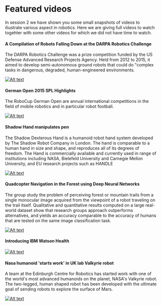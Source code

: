 Featured videos
===============
In session 2 we have shown you some small snapshots of videos to iliustrate various aspect in robotics.
Here we are giving full videos to watch togehter with some other videos for which we did not have time 
to watch.

#### A Compilation of Robots Falling Down at the DARPA Robotics Challenge

The DARPA Robotics Challenge was a prize competition funded by the US Defense Advanced Research Projects 
Agency. Held from 2012 to 2015, it aimed to develop semi-autonomous ground robots that could do "complex
tasks in dangerous, degraded, human-engineered environments.

[![Alt text](https://img.youtube.com/vi/g0TaYhjpOfo/0.jpg)](https://www.youtube.com/watch?v=g0TaYhjpOfo)

#### German Open 2015 SPL Highlights

The RoboCup German Open are annual international competitions in the field of mobile robotics and in particular
robot football.

[![Alt text](https://img.youtube.com/vi/hlH4TV7Kij4/0.jpg)](https://www.youtube.com/watch?v=hlH4TV7Kij4)


#### Shadow Hand manipulates pen

The Shadow Dexterous Hand is a humanoid robot hand system developed by The Shadow Robot Company in London. 
The hand is comparable to a human hand in size and shape, and reproduces all of its degrees of freedom. 
The Hand is commercially available and currently used in range of institutions including NASA,
Bielefeld University and Carnegie Mellon University, and EU research projects such as HANDLE

[![Alt text](https://img.youtube.com/vi/3WAp_DHwg1c/0.jpg)](https://www.youtube.com/watch?v=3WAp_DHwg1c)

#### Quadcopter Navigation in the Forest using Deep Neural Networks

The group study the problem of perceiving forest or mountain trails from a single monocular image acquired 
from the viewpoint of a robot traveling on the trail itself. Qualitative and quantitative results computed on a large real-world dataset  show that research groups approach outperforms alternatives, and yields an accuracy comparable to the accuracy of humans that are tested on the same image classification task. 

[![Alt text](https://img.youtube.com/vi/umRdt3zGgpU/0.jpg)](https://www.youtube.com/watch?v=umRdt3zGgpU)

#### Introducing IBM Watson Health

[![Alt text](https://img.youtube.com/vi/yV_6sd32oW0/0.jpg)](https://www.youtube.com/watch?v=yV_6sd32oW0)

#### Nasa humanoid 'starts work' in UK lab Valkyrie robot

A team at the Edinburgh Centre for Robotics has started work with one of the world's most advanced humanoids on the planet, NASA's Valkyrie robot. The two-legged, human shaped robot has been developed with the ultimate goal of sending robots to explore the surface of Mars.

[![Alt text](https://img.youtube.com/vi/BXWS6frB4m8&t/0.jpg)](https://www.youtube.com/watch?v=BXWS6frB4m8&t)


